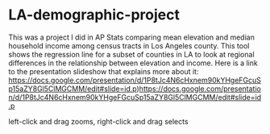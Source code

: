 # LA-demographic-project
This was a project I did in AP Stats comparing mean elevation and median household income among census tracts in Los Angeles county. 
This tool shows the regression line for a subset of counties in LA to look at regional differences in the relationship between elevation and income. 
Here is a link to the presentation slideshow that explains more about it: https://docs.google.com/presentation/d/1P8tJc4N6cHxnem90kYHgeFGcuSp15aZY8Gl5ClMGCMM/edit#slide=id.p)https://docs.google.com/presentation/d/1P8tJc4N6cHxnem90kYHgeFGcuSp15aZY8Gl5ClMGCMM/edit#slide=id.p

left-click and drag zooms, right-click and drag selects
